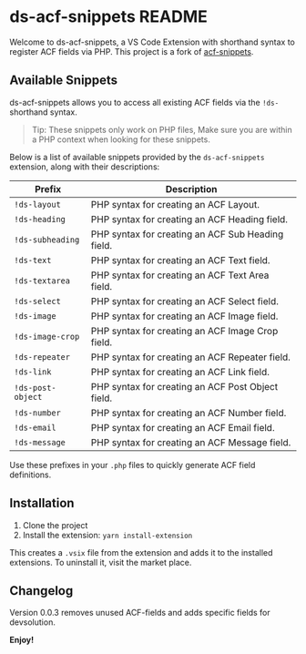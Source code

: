 # ds-acf-snippets README

Welcome to ds-acf-snippets, a VS Code Extension with shorthand syntax to register ACF fields via PHP. This project is a fork of [acf-snippets](https://github.com/GustavoGomez092/acf-snippets/tree/main).

## Available Snippets

ds-acf-snippets allows you to access all existing ACF fields via the `!ds-` shorthand syntax.

> Tip: These snippets only work on PHP files, Make sure you are within a PHP context when looking for these snippets.

Below is a list of available snippets provided by the `ds-acf-snippets` extension, along with their descriptions:

| **Prefix**         | **Description**                                      |
|---------------------|------------------------------------------------------|
| `!ds-layout`       | PHP syntax for creating an ACF Layout.               |
| `!ds-heading`      | PHP syntax for creating an ACF Heading field.        |
| `!ds-subheading`   | PHP syntax for creating an ACF Sub Heading field.    |
| `!ds-text`         | PHP syntax for creating an ACF Text field.           |
| `!ds-textarea`     | PHP syntax for creating an ACF Text Area field.      |
| `!ds-select`       | PHP syntax for creating an ACF Select field.         |
| `!ds-image`        | PHP syntax for creating an ACF Image field.          |
| `!ds-image-crop`   | PHP syntax for creating an ACF Image Crop field.     |
| `!ds-repeater`     | PHP syntax for creating an ACF Repeater field.       |
| `!ds-link`         | PHP syntax for creating an ACF Link field.           |
| `!ds-post-object`  | PHP syntax for creating an ACF Post Object field.    |
| `!ds-number`       | PHP syntax for creating an ACF Number field.         |
| `!ds-email`        | PHP syntax for creating an ACF Email field.          |
| `!ds-message`      | PHP syntax for creating an ACF Message field.        |

Use these prefixes in your `.php` files to quickly generate ACF field definitions.

## Installation

1. Clone the project
2. Install the extension: ```yarn install-extension```

This creates a ```.vsix``` file from the extension and adds it to the installed extensions. To uninstall it, visit the market place.

## Changelog

Version 0.0.3 removes unused ACF-fields and adds specific fields for devsolution.

**Enjoy!**
